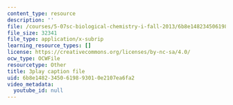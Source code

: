 ```yaml
---
content_type: resource
description: ''
file: /courses/5-07sc-biological-chemistry-i-fall-2013/6b8e14823450619893010e2107ea6fa2_cEoteBfcBE0.srt
file_size: 32341
file_type: application/x-subrip
learning_resource_types: []
license: https://creativecommons.org/licenses/by-nc-sa/4.0/
ocw_type: OCWFile
resourcetype: Other
title: 3play caption file
uid: 6b8e1482-3450-6198-9301-0e2107ea6fa2
video_metadata:
  youtube_id: null
---
```


